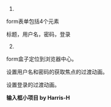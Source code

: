 1.

form表单包括4个元素

标题，用户名，密码，登录

2.

form盒子定位到浏览器中心。

设置用户名和密码的获取焦点的过渡动画。

设置登录的过渡动画。


**输入框小项目 by Harris-H**
